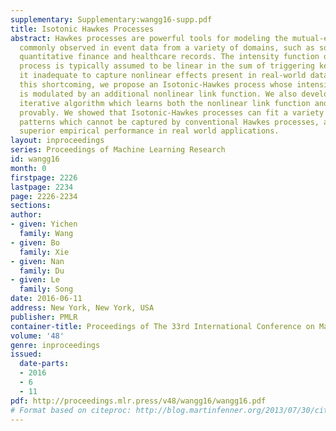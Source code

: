 ```yaml
---
supplementary: Supplementary:wangg16-supp.pdf
title: Isotonic Hawkes Processes
abstract: Hawkes processes are powerful tools for modeling the mutual-excitation phenomena
  commonly observed in event data from a variety of domains, such as social networks,
  quantitative finance and healthcare records. The intensity function of a Hawkes
  process is typically assumed to be linear in the sum of triggering kernels, rendering
  it inadequate to capture nonlinear effects present in real-world data. To address
  this shortcoming, we propose an Isotonic-Hawkes process whose intensity function
  is modulated by an additional nonlinear link function. We also developed a novel
  iterative algorithm which learns both the nonlinear link function and other parameters
  provably. We showed that Isotonic-Hawkes processes can fit a variety of nonlinear
  patterns which cannot be captured by conventional Hawkes processes, and achieve
  superior empirical performance in real world applications.
layout: inproceedings
series: Proceedings of Machine Learning Research
id: wangg16
month: 0
firstpage: 2226
lastpage: 2234
page: 2226-2234
sections: 
author:
- given: Yichen
  family: Wang
- given: Bo
  family: Xie
- given: Nan
  family: Du
- given: Le
  family: Song
date: 2016-06-11
address: New York, New York, USA
publisher: PMLR
container-title: Proceedings of The 33rd International Conference on Machine Learning
volume: '48'
genre: inproceedings
issued:
  date-parts:
  - 2016
  - 6
  - 11
pdf: http://proceedings.mlr.press/v48/wangg16/wangg16.pdf
# Format based on citeproc: http://blog.martinfenner.org/2013/07/30/citeproc-yaml-for-bibliographies/
---
```

